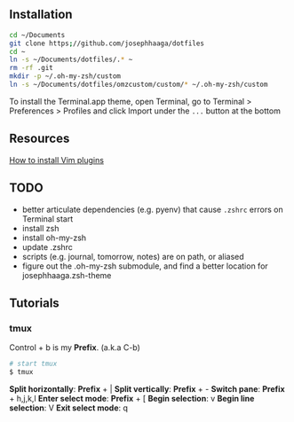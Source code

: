 
## Installation
```bash
cd ~/Documents
git clone https;//github.com/josephhaaga/dotfiles
cd ~
ln -s ~/Documents/dotfiles/.* ~
rm -rf .git
mkdir -p ~/.oh-my-zsh/custom
ln -s ~/Documents/dotfiles/omzcustom/custom/* ~/.oh-my-zsh/custom
```

To install the Terminal.app theme, open Terminal, go to Terminal > Preferences > Profiles and click Import under the `...` button at the bottom


## Resources
[How to install Vim plugins](https://linuxhint.com/vim_install_plugins/)

## TODO
- better articulate dependencies (e.g. pyenv) that cause `.zshrc` errors on Terminal start
- install zsh
- install oh-my-zsh
- update .zshrc
- scripts (e.g. journal, tomorrow, notes) are on path, or aliased
- figure out the .oh-my-zsh submodule, and find a better location for josephhaaga.zsh-theme 


## Tutorials
### tmux
<key>Control</key> + <key>b</key> is my **Prefix**. (a.k.a <key>C-b</key>)

```bash
# start tmux
$ tmux
```

**Split horizontally**: **Prefix** + <key>|</key>
**Split vertically**: **Prefix** + <key>-</key>
**Switch pane**: **Prefix** + <key>h,j,k,l</key>
**Enter select mode**: **Prefix** + <key>[</key>
**Begin selection**: <key>v</key>
**Begin line selection**: <key>V</key>
**Exit select mode**: <key>q</key>

